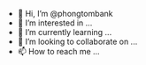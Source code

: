 - 👋 Hi, I’m @phongtombank
- 👀 I’m interested in ...
- 🌱 I’m currently learning ...
- 💞️ I’m looking to collaborate on ...
- 📫 How to reach me ...

<!---
phongtombank/phongtombank is a ✨ special ✨ repository because its `README.md` (this file) appears on your GitHub profile.
You can click the Preview link to take a look at your changes.
--->
